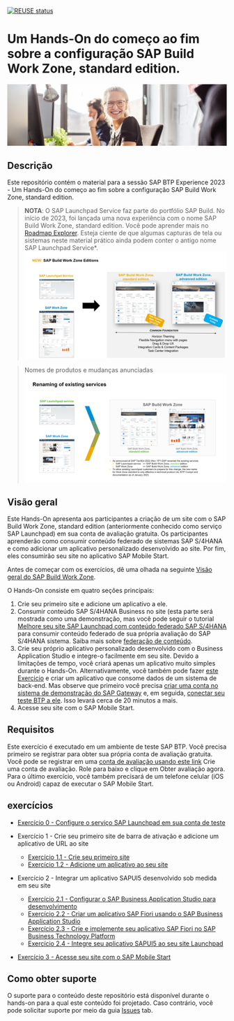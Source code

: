 [![REUSE status](https://api.reuse.software/badge/github.com/SAP-samples/teched2022-AD280)](https://api.reuse.software/info/github.com/SAP-samples/teched2022-AD280)


# Um Hands-On do começo ao fim sobre a configuração SAP Build Work Zone, standard edition. 

![Title](Title.png)

## Descrição

Este repositório contém o material para a sessão SAP BTP Experience 2023 - Um Hands-On do começo ao fim sobre a configuração SAP Build Work Zone, standard edition.

> **NOTA**: O SAP Launchpad Service faz parte do portfólio SAP Build. No início de 2023, foi lançada uma nova experiência com o  nome SAP Build Work Zone, standard edition. Você pode aprender mais no [Roadmap Explorer](https://roadmaps.sap.com/board?PRODUCT=73554900100800003081&PRODUCT=73555000100800002781&range=CURRENT-LAST#Q4%202022). 
> Esteja ciente de que algumas capturas de tela ou sistemas neste material prático ainda podem conter o antigo nome SAP Launchpad Service*. 
> ![SAP Build](Disclaimer.png)

> Nomes de produtos e mudanças anunciadas
> ![SAP Build Work Zone](SAP_Build_Work_Zone.png)

## Visão geral

Este Hands-On apresenta aos participantes a criação de um site com o SAP Build Work Zone, standard edition (anteriormente conhecido como serviço SAP Launchpad) em sua conta de avaliação gratuita. Os participantes aprenderão como consumir conteúdo federado de sistemas SAP S/4HANA e como adicionar um aplicativo personalizado desenvolvido ao site. Por fim, eles consumirão seu site no aplicativo SAP Mobile Start.

Antes de começar com os exercícios, dê uma olhada na seguinte [Visão geral do SAP Build Work Zone](intro/overview.md).

O Hands-On consiste em quatro seções principais:
1. Crie seu primeiro site e adicione um aplicativo a ele.
2. Consumir conteúdo SAP S/4HANA Business no site (esta parte será mostrada como uma demonstração, mas você pode seguir o tutorial[ Melhore seu site SAP Launchpad com conteúdo federado SAP S/4HANA](https://developers.sap.com/mission.launchpad-s4hana.html) para consumir conteúdo federado de sua própria avaliação do SAP S/4HANA sistema. Saiba mais sobre [federação de conteúdo](intro/federation.md).
3. Crie seu próprio aplicativo personalizado desenvolvido com o Business Application Studio e integre-o facilmente em seu site. Devido a limitações de tempo, você criará apenas um aplicativo muito simples durante o Hands-On. Alternativamente, você também pode fazer [este Exercicio](https://developers.sap.com/tutorials/appstudio-fioriapps-create.html) e criar um aplicativo que consome dados de um sistema de back-end. Mas observe que primeiro você precisa [criar uma conta no sistema de demonstração do SAP Gateway](https://developers.sap.com/tutorials/gateway-demo-signup.html) e, em seguida, [conectar seu teste BTP a ele](https://developers.sap.com/tutorials/cp-portal-cloud-foundry-gateway-connection.html). Isso levará cerca de 20 minutos a mais.
4. Acesse seu site com o SAP Mobile Start.


## Requisitos

Este exercício é executado em um ambiente de teste SAP BTP. Você precisa primeiro se registrar para obter sua própria conta de avaliação gratuita. Você pode se registrar em uma [conta de avaliação usando este link](https://account.hana.ondemand.com/#/home/welcome) Crie uma conta de avaliação. Role para baixo e clique em Obter avaliação agora. Para o último exercício, você também precisará de um telefone celular (iOS ou Android) capaz de executar o SAP Mobile Start.

## exercícios

- [Exercício 0 - Configure o serviço SAP Launchpad em sua conta de teste](exercises/ex0/README.md)

- Exercício 1 - Crie seu primeiro site de barra de ativação e adicione um aplicativo de URL ao site
    - [Exercício 1.1 - Crie seu primeiro site](exercises/ex1/ex1.1/README.md)
    - [Exercício 1.2 - Adicione um aplicativo ao seu site](exercises/ex1/ex1.2/README.md)

- Exercício 2 - Integrar um aplicativo SAPUI5 desenvolvido sob medida em seu site
    - [Exercício 2.1 - Configurar o SAP Business Application Studio para desenvolvimento](exercises/ex2/ex2.1/README.md)
    - [Exercício 2.2 - Criar um aplicativo SAP Fiori usando o SAP Business Application Studio](exercises/ex2/ex2.2-alternative/README.md)
    - [Exercício 2.3 - Crie e implemente seu aplicativo SAP Fiori no SAP Business Technology Platform](exercises/ex2/ex2.3/README.md)
    - [Exercício 2.4 - Integre seu aplicativo SAPUI5 ao seu site Launchpad](exercises/ex2/ex2.4/README.md)

- [Exercício 3 - Acesse seu site com o SAP Mobile Start](exercises/ex3/README.md)


## Como obter suporte

O suporte para o conteúdo deste repositório está disponível durante o hands-on para a qual este conteúdo foi projetado. Caso contrário, você pode solicitar suporte por meio da guia [Issues](../../issues) tab.